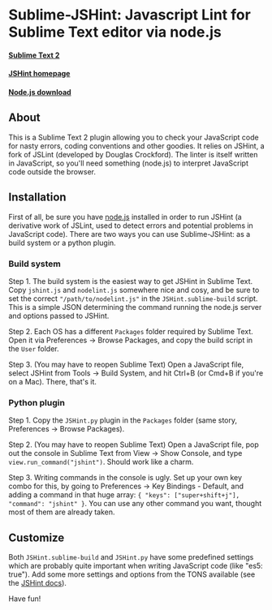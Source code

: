 # Sublime-JSHint: Javascript Lint for Sublime Text editor via node.js
#### [Sublime Text 2](http://www.sublimetext.com/2)
#### [JSHint homepage](http://jshint.com/)
#### [Node.js download](http://nodejs.org/#download)

## About
This is a Sublime Text 2 plugin allowing you to check your JavaScript code for nasty errors, coding conventions and other goodies. It relies on JSHint, a fork of JSLint (developed by Douglas Crockford). The linter is itself written in JavaScript, so you'll need something (node.js) to interpret JavaScript code outside the browser.

## Installation
First of all, be sure you have [node.js](http://nodejs.org/#download) installed in order to run JSHint (a derivative work of JSLint, used to detect errors and potential problems in JavaScript code). There are two ways you can use Sublime-JSHint: as a build system or a python plugin.

### Build system
Step 1. The build system is the easiest way to get JSHint in Sublime Text. Copy `jshint.js` and `nodelint.js` somewhere nice and cosy, and be sure to set the correct `"/path/to/nodelint.js"` in the `JSHint.sublime-build` script. This is a simple JSON determining the command running the node.js server and options passed to JSHint.

Step 2. Each OS has a different `Packages` folder required by Sublime Text. Open it via Preferences -> Browse Packages, and copy the build script in the `User` folder.

Step 3. (You may have to reopen Sublime Text) Open a JavaScript file, select JSHint from Tools -> Build System, and hit Ctrl+B (or Cmd+B if you're on a Mac). There, that's it.

### Python plugin
Step 1. Copy the `JSHint.py` plugin in the `Packages` folder (same story, Preferences -> Browse Packages).

Step 2. (You may have to reopen Sublime Text) Open a JavaScript file, pop out the console in Sublime Text from View -> Show Console, and type `view.run_command("jshint")`. Should work like a charm.

Step 3. Writing commands in the console is ugly. Set up your own key combo for this, by going to Preferences -> Key Bindings - Default, and adding a command in that huge array: `{ "keys": ["super+shift+j"], "command": "jshint" }`. You can use any other command you want, thought most of them are already taken.

## Customize
Both `JSHint.sublime-build` and `JSHint.py` have some predefined settings which are probably quite important when writing JavaScript code (like "es5: true"). Add some more settings and options from the TONS available (see the [JSHint docs](http://jshint.com/#docs)).

Have fun!